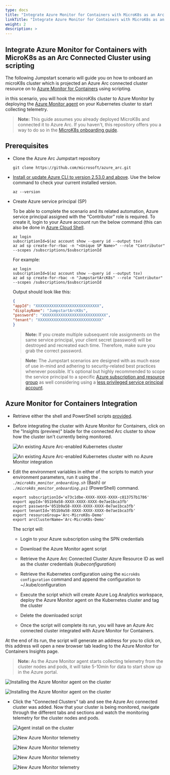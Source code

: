 ```yaml
---
type: docs
title: "Integrate Azure Monitor for Containers with MicroK8s as an Arc Connected Cluster using scripting"
linkTitle: "Integrate Azure Monitor for Containers with MicroK8s as an Arc Connected Cluster using scripting"
weight: 2
description: >
---
```


## Integrate Azure Monitor for Containers with MicroK8s as an Arc Connected Cluster using scripting

The following Jumpstart scenario will guide you on how to onboard an microK8s cluster which is projected an Azure Arc connected cluster resource on to [Azure Monitor for Containers](https://learn.microsoft.com/azure/azure-monitor/insights/container-insights-overview) using scripting.

in this scenario, you will hook the microK8s cluster to Azure Monitor by deploying the [Azure Monitor agent](https://learn.microsoft.com/azure/azure-monitor/platform/log-analytics-agent) on your Kubernetes cluster to start collecting telemetry.  

> **Note:** This guide assumes you already deployed MicroK8s and connected it to Azure Arc. If you haven't, this repository offers you a way to do so in the [MicroK8s onboarding guide](/azure_arc_jumpstart/azure_arc_k8s/microk8s/local_microk8s/).

## Prerequisites

* Clone the Azure Arc Jumpstart repository

    ```shell
    git clone https://github.com/microsoft/azure_arc.git
    ```

* [Install or update Azure CLI to version 2.53.0 and above](https://learn.microsoft.com/cli/azure/install-azure-cli?view=azure-cli-latest). Use the below command to check your current installed version.

  ```shell
  az --version
  ```

* Create Azure service principal (SP)

    To be able to complete the scenario and its related automation, Azure service principal assigned with the “Contributor” role is required. To create it, login to your Azure account run the below command (this can also be done in [Azure Cloud Shell](https://shell.azure.com/).

    ```shell
    az login
    subscriptionId=$(az account show --query id --output tsv)
    az ad sp create-for-rbac -n "<Unique SP Name>" --role "Contributor" --scopes /subscriptions/$subscriptionId
    ```

    For example:

    ```shell
    az login
    subscriptionId=$(az account show --query id --output tsv)
    az ad sp create-for-rbac -n "JumpstartArcK8s" --role "Contributor" --scopes /subscriptions/$subscriptionId
    ```

    Output should look like this:

    ```json
    {
    "appId": "XXXXXXXXXXXXXXXXXXXXXXXXXXXX",
    "displayName": "JumpstartArcK8s",
    "password": "XXXXXXXXXXXXXXXXXXXXXXXXXXXX",
    "tenant": "XXXXXXXXXXXXXXXXXXXXXXXXXXXX"
    }
    ```

    > **Note:** If you create multiple subsequent role assignments on the same service principal, your client secret (password) will be destroyed and recreated each time. Therefore, make sure you grab the correct password.

    > **Note:** The Jumpstart scenarios are designed with as much ease of use in-mind and adhering to security-related best practices whenever possible. It's optional but highly recommended to scope the service principal to a specific [Azure subscription and resource group](https://learn.microsoft.com/cli/azure/ad/sp?view=azure-cli-latest) as well considering using a [less privileged service principal account](https://learn.microsoft.com/azure/role-based-access-control/best-practices).

## Azure Monitor for Containers Integration

* Retrieve either the shell and PowerShell scripts [provided](https://github.com/microsoft/azure_arc/tree/main/azure_arc_k8s_jumpstart/microk8s/azure_monitor).

* Before integrating the cluster with Azure Monitor for Containers, click on the "Insights (preview)" blade for the connected Arc cluster to show how the cluster isn't currently being monitored.

    ![An existing Azure Arc-enabled Kubernetes cluster](./01.png)

    ![An existing Azure Arc-enabled Kubernetes cluster with no Azure Monitor integration](./02.png)

* Edit the environment variables in either of the scripts to match your environment parameters, run it using the *`. ./microk8s_monitor_onboarding.sh`* (Bash) or *`./microk8s_monitor_onboarding.ps1`* (PowerShell) command.

    ```shell
    export subscriptionId='e73c1dbe-XXXX-XXXX-XXXX-c813757b1786'
    export appId='051b9a58-XXXX-XXXX-XXXX-0e7ae1bca3fb'
    export password='051b9a58-XXXX-XXXX-XXXX-0e7ae1bca3fb'
    export tenantId='051b9a58-XXXX-XXXX-XXXX-0e7ae1bca3fb'
    export resourceGroup='Arc-MicroK8s-Demo'
    export arcClusterName='Arc-MicroK8s-Demo'
    ```

    The script will:

  * Login to your Azure subscription using the SPN credentials
  * Download the Azure Monitor agent script
  * Retrieve the Azure Arc Connected Cluster Azure Resource ID as well as the cluster credentials (_kubeconfiguration_)
  * Retrieve the Kubernetes configuration using the `microk8s configuration` command and append the configuration to ~/.kube/configuration
  * Execute the script which will create Azure Log Analytics workspace, deploy the Azure Monitor agent on the Kubernetes cluster and tag the cluster
  * Delete the downloaded script

  * Once the script will complete its run, you will have an Azure Arc connected cluster integrated with Azure Monitor for Containers.
  
At the end of its run, the script will generate an address for you to click on, this address will open a new browser tab leading to the Azure Monitor for Containers Insights page.

  > **Note:** As the Azure Monitor agent starts collecting telemetry from the cluster nodes and pods, it will take 5-10min for data to start show up in the Azure portal.

  ![Installing the Azure Monitor agent on the cluster](./03.png)

  ![Installing the Azure Monitor agent on the cluster](./04.png)

* Click the "Connected Clusters" tab and see the Azure Arc connected cluster was added. Now that your cluster is being monitored, navigate through the different tabs and sections and watch the monitoring telemetry for the cluster nodes and pods.  

    ![Agent install on the cluster](./05.png)

    ![New Azure Monitor telemetry](./06.png)

    ![New Azure Monitor telemetry](./07.png)

    ![New Azure Monitor telemetry](./08.png)

    ![New Azure Monitor telemetry](./09.png)
